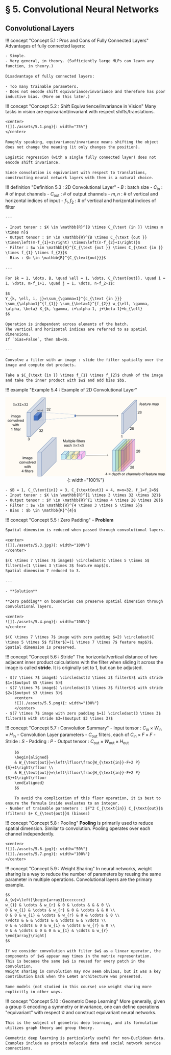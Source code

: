 # § 5. Convolutional Neural Networks

## Convolutional Layers

!!! concept "Concept 5.1 : Pros and Cons of Fully Connected Layers"
    Advantages of fully connected layers:

    - Simple.
    - Very general, in theory. (Sufficiently large MLPs can learn any function, in theory.)

    Disadvantage of fully connected layers:

    - Too many trainable parameters.
    - Does not encode shift equivariance/invariance and therefore has poor inductive bias. (More on this later.)

!!! concept "Concept 5.2 : Shift Equivarience/Invariance in Vision"
    Many tasks in vision are equivariant/invariant with respect shifts/translations.

    <center>
    ![](./assets/5.1.png){: width="75%"}
    </center>

    Roughly speaking, equivariance/invariance means shifting the object does not change the meaning (it only changes the position).

    Logistic regression (with a single fully connected layer) does not encode shift invariance.

    Since convolution is equivariant with respect to translations, constructing neural network layers with them is a natural choice.

!!! definition "Definition 5.3 : 2D Convolutional Layer"
    - $B$ : batch size
    - $C_{\text{in}}$ : # of input channels
    - $C_{\text{out}}$ : # of output channels
    - $m, n$ : # of vertical and horizontal indices of input
    - $f_1, f_2$ : # of vertical and horizontal indices of filter
    
    ---

    - Input tensor : $X \in \mathbb{R}^{B \times C_{\text {in }} \times m \times n}$
    - Output tensor : $Y \in \mathbb{R}^{B \times C_{\text {out }} \times\left(m-f_{1}+1\right) \times\left(n-f_{2}+1\right)}$
    - Filter : $w \in \mathbb{R}^{C_{\text {out }} \times C_{\text {in }} \times f_{1} \times f_{2}}$
    - Bias : $b \in \mathbb{R}^{C_{\text{out}}}$

    ---

    For $k = 1, \dots, B, \quad \ell = 1, \dots, C_{\text{out}}, \quad i = 1, \dots, m-f_1+1, \quad j = 1, \dots, n-f_2+1$:

    $$
    Y_{k, \ell, i, j}=\sum_{\gamma=1}^{c_{\text {in }}} \sum_{\alpha=1}^{f_{1}} \sum_{\beta=1}^{f_{2}} w_{\ell, \gamma, \alpha, \beta} X_{k, \gamma, i+\alpha-1, j+\beta-1}+b_{\ell}
    $$

    Operation is independent across elements of the batch.
    The vertical and horizontal indices are referred to as spatial dimensions.
    If `bias=False`, then $b=0$.

    ---

    Convolve a filter with an image : slide the filter spatially over the image and compute dot products.

    Take a $C_{\text {in }} \times f_{1} \times f_{2}$ chunk of the image and take the inner product with $w$ and add bias $b$.

!!! example "Example 5.4 : Example of 2D Convolutional Layer"
    <center>
    ![](./assets/5.2.png){: width="100%"}
    </center>

    - $B = 1, C_{\text{in}} = 3, C_{\text{out}} = 4, m=n=32, f_1=f_2=5$
    - Input tensor : $X \in \mathbb{R}^{1 \times 3 \times 32 \times 32}$
    - Output tensor : $Y \in \mathbb{R}^{1 \times 4 \times 28 \times 28}$
    - Filter : $w \in \mathbb{R}^{4 \times 3 \times 5 \times 5}$
    - Bias : $b \in \mathbb{R}^{4}$

!!! concept "Concept 5.5 : Zero Padding"
    - **Problem**
    
    Spatial dimension is reduced when passed through convolutional layers.

    <center>
    ![](./assets/5.3.jpg){: width="100%"}
    </center>

    $(C \times 7 \times 7$ image$) \circledast(C \times 5 \times 5$ filter$)=(1 \times 3 \times 3$ feature map$)$.
    Spatial dimension 7 reduced to 3.

    ---

    - **Solution**
    
    **Zero padding** on boundaries can preserve spatial dimension through convolutional layers.

    <center>
    ![](./assets/5.4.png){: width="100%"}
    </center>
    
    $(C \times 7 \times 7$ image with zero padding $=2) \circledast(C \times 5 \times 5$ filter$)=(1 \times 7 \times 7$ feature map$)$.
    Spatial dimension is preserved.

!!! concept "Concept 5.6 : Stride"
    The horizontal/vertical distance of two adjacent inner product calculations with the filter when sliding it across the image is called **stride**.
    It is originally set to 1, but can be adjusted.

    - $(7 \times 7$ image$) \circledast(3 \times 3$ filter$)$ with stride $1=($output $5 \times 5)$
    - $(7 \times 7$ image$) \circledast(3 \times 3$ filter$)$ with stride $2=($output $3 \times 3)$
        <center>
        ![](./assets/5.5.png){: width="100%"}
        </center>
    - $(7 \times 7$ image with zero padding $=1) \circledast(3 \times 3$ filter$)$ with stride $3=($output $3 \times 3)$

!!! concept "Concept 5.7 : Convolution Summary"
    - Input tensor : $C_{\text {in}} \times W_{\text {in}} \times H_{\text {in}}$
    - Convolution Layer parameters
        - $C_{\text {out}}$ filters, each of $C_{\text {in}} \times F \times F$
        - Stride : $S$
        - Padding : $P$
    - Output tensor : $C_{\text {out}} \times W_{\text {out}} \times H_{\text {out}}$
        
        $$
        \begin{aligned}
        & W_{\text{out}}=\left\lfloor\frac{W_{\text{in}}-F+2 P}{S}+1\right\rfloor \\
        & H_{\text{out}}=\left\lfloor\frac{H_{\text{in}}-F+2 P}{S}+1\right\rfloor
        \end{aligned}
        $$

        To avoid the complication of this floor operation, it is best to ensure the formula inside evaluates to an integer.
    - Number of trainable parameters : $F^2 C_{\text{in}} C_{\text{out}}$ (filters) $+ C_{\text{out}}$ (biases)

!!! concept "Concept 5.8 : Pooling"
    **Pooling** is primarily used to reduce spatial dimension.
    Similar to convolution.
    Pooling operates over each channel independently.

    <center>
    ![](./assets/5.6.jpg){: width="50%"}
    ![](./assets/5.7.png){: width="100%"}
    </center>

!!! concept "Concept 5.9 : Weight Sharing"
    In neural networks, weight sharing is a way to reduce the number of parameters by reusing the same parameter in multiple operations. Convolutional layers are the primary example.
    
    $$
    A_{w}=\left[\begin{array}{cccccccc}
    w_{1} & \cdots & w_{r} & 0 & \cdots & & & 0 \\
    0 & w_{1} & \cdots & w_{r} & 0 & \cdots & & 0 \\
    0 & 0 & w_{1} & \cdots & w_{r} & 0 & \cdots & 0 \\
    \vdots & & & \ddots & & \ddots & & \vdots \\
    0 & & \cdots & 0 & w_{1} & \cdots & w_{r} & 0 \\
    0 & & \cdots & 0 & 0 & w_{1} & \cdots & w_{r}
    \end{array}\right]
    $$

    If we consider convolution with filter $w$ as a linear operator, the components of $w$ appear may times in the matrix representation.
    This is because the same $w$ is reused for every patch in the convolution.
    Weight sharing in convolution may now seem obvious, but it was a key contribution back when the LeNet architecture was presented.

    Some models (not studied in this course) use weight sharing more explicitly in other ways.

!!! concept "Concept 5.10 : Geometric Deep Learning"
    More generally, given a group $\mathcal{G}$ encoding a symmetry or invariance, one can define operations "equivariant" with respect $\mathcal{G}$ and construct equivariant neural networks.

    This is the subject of geometric deep learning, and its formulation utilizes graph theory and group theory.

    Geometric deep learning is particularly useful for non-Euclidean data. Examples include as protein molecule data and social network service connections.